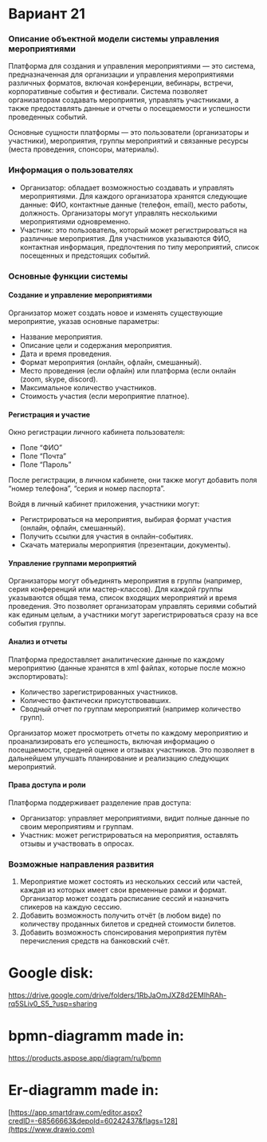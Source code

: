 # Вариант 21
### Описание объектной модели системы управления мероприятиями
Платформа для создания и управления мероприятиями — это система, предназначенная для организации и управления мероприятиями различных форматов, включая конференции, вебинары, встречи, корпоративные события и фестивали. Система позволяет организаторам создавать мероприятия, управлять участниками, а также предоставлять данные и отчеты о посещаемости и успешности проведенных событий.

Основные сущности платформы — это пользователи (организаторы и участники), мероприятия, группы мероприятий и связанные ресурсы (места проведения, спонсоры, материалы).

### Информация о пользователях
- Организатор: обладает возможностью создавать и управлять мероприятиями. Для каждого организатора хранятся следующие данные: ФИО, контактные данные (телефон, email), место работы, должность. Организаторы могут управлять несколькими мероприятиями одновременно.
- Участник: это пользователь, который может регистрироваться на различные мероприятия. Для участников указываются ФИО, контактная информация, предпочтения по типу мероприятий, список посещенных и предстоящих событий.

### Основные функции системы
#### Создание и управление мероприятиями 
Организатор может создать новое и изменять существующие мероприятие, указав основные параметры:
- Название мероприятия.
- Описание цели и содержания мероприятия.
- Дата и время проведения.
- Формат мероприятия (онлайн, офлайн, смешанный).
- Место проведения (если офлайн) или платформа (если онлайн (zoom, skype, discord).
- Максимальное количество участников.
- Стоимость участия (если мероприятие платное).
#### Регистрация и участие 
Окно регистрации личного кабинета пользователя:
- Поле “ФИО”
- Поле “Почта”
- Поле “Пароль”

После регистрации, в личном кабинете, они также могут добавить поля “номер телефона”, “серия и номер паспорта”.

Войдя в личный кабинет приложения, участники могут:
- Регистрироваться на мероприятия, выбирая формат участия (онлайн, офлайн, смешанный).
- Получить ссылки для участия в онлайн-событиях.
- Скачать материалы мероприятия (презентации, документы).

#### Управление группами мероприятий 
Организаторы могут объединять мероприятия в группы (например, серия конференций или мастер-классов). Для каждой группы указываются общая тема, список входящих мероприятий и время проведения. Это позволяет организаторам управлять сериями событий как единым целым, а участники могут зарегистрироваться сразу на все события группы.
#### Анализ и отчеты 
Платформа предоставляет аналитические данные по каждому мероприятию (данные хранятся в xml файлах, которые после можно экспортировать):
- Количество зарегистрированных участников.
- Количество фактически присутствовавших.
- Сводный отчет по группам мероприятий (например количество групп).
  
Организатор может просмотреть отчеты по каждому мероприятию и проанализировать его успешность, включая информацию о посещаемости, средней оценке и отзывах участников. Это позволяет в дальнейшем улучшать планирование и реализацию следующих мероприятий.

#### Права доступа и роли 
Платформа поддерживает разделение прав доступа:
- Организатор: управляет мероприятиями, видит полные данные по своим мероприятиям и группам.
- Участник: может регистрироваться на мероприятия, оставлять отзывы и участвовать в опросах.


### Возможные направления развития
1. Мероприятие может состоять из нескольких сессий или частей, каждая из которых имеет свои временные рамки и формат. Организатор может создать расписание сессий и назначить спикеров на каждую сессию.
2. Добавить возможность получить отчёт (в любом виде) по количеству проданных билетов и средней стоимости билетов.
3. Добавить возможность спонсирования мероприятия путём перечисления средств на банковский счёт.



# Google disk: 
https://drive.google.com/drive/folders/1RbJaOmJXZ8d2EMIhRAh-rq5SLiv0_S5_?usp=sharing

# bpmn-diagramm made in: 
https://products.aspose.app/diagram/ru/bpmn

# Er-diagramm made in: 
[https://app.smartdraw.com/editor.aspx?credID=-68566663&depoId=60242437&flags=128](https://www.drawio.com)
